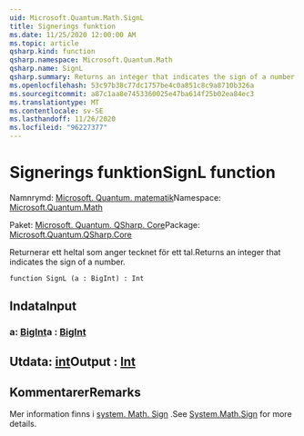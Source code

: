 ```yaml
---
uid: Microsoft.Quantum.Math.SignL
title: Signerings funktion
ms.date: 11/25/2020 12:00:00 AM
ms.topic: article
qsharp.kind: function
qsharp.namespace: Microsoft.Quantum.Math
qsharp.name: SignL
qsharp.summary: Returns an integer that indicates the sign of a number.
ms.openlocfilehash: 53c97b38c77dc1757be4c0a851c8c9a8710b326a
ms.sourcegitcommit: a87c1aa8e7453360025e47ba614f25b02ea84ec3
ms.translationtype: MT
ms.contentlocale: sv-SE
ms.lasthandoff: 11/26/2020
ms.locfileid: "96227377"
---
```

# <a name="signl-function"></a><span data-ttu-id="519c2-102">Signerings funktion</span><span class="sxs-lookup"><span data-stu-id="519c2-102">SignL function</span></span>

<span data-ttu-id="519c2-103">Namnrymd: [Microsoft. Quantum. matematik](xref:Microsoft.Quantum.Math)</span><span class="sxs-lookup"><span data-stu-id="519c2-103">Namespace: [Microsoft.Quantum.Math](xref:Microsoft.Quantum.Math)</span></span>

<span data-ttu-id="519c2-104">Paket: [Microsoft. Quantum. QSharp. Core](https://nuget.org/packages/Microsoft.Quantum.QSharp.Core)</span><span class="sxs-lookup"><span data-stu-id="519c2-104">Package: [Microsoft.Quantum.QSharp.Core](https://nuget.org/packages/Microsoft.Quantum.QSharp.Core)</span></span>


<span data-ttu-id="519c2-105">Returnerar ett heltal som anger tecknet för ett tal.</span><span class="sxs-lookup"><span data-stu-id="519c2-105">Returns an integer that indicates the sign of a number.</span></span>

```qsharp
function SignL (a : BigInt) : Int
```


## <a name="input"></a><span data-ttu-id="519c2-106">Indata</span><span class="sxs-lookup"><span data-stu-id="519c2-106">Input</span></span>

### <a name="a--bigint"></a><span data-ttu-id="519c2-107">a: [BigInt](xref:microsoft.quantum.lang-ref.bigint)</span><span class="sxs-lookup"><span data-stu-id="519c2-107">a : [BigInt](xref:microsoft.quantum.lang-ref.bigint)</span></span>





## <a name="output--int"></a><span data-ttu-id="519c2-108">Utdata: [int](xref:microsoft.quantum.lang-ref.int)</span><span class="sxs-lookup"><span data-stu-id="519c2-108">Output : [Int](xref:microsoft.quantum.lang-ref.int)</span></span>



## <a name="remarks"></a><span data-ttu-id="519c2-109">Kommentarer</span><span class="sxs-lookup"><span data-stu-id="519c2-109">Remarks</span></span>

<span data-ttu-id="519c2-110">Mer information finns i [system. Math. Sign](https://docs.microsoft.com/dotnet/api/system.math.sign) .</span><span class="sxs-lookup"><span data-stu-id="519c2-110">See [System.Math.Sign](https://docs.microsoft.com/dotnet/api/system.math.sign) for more details.</span></span>
